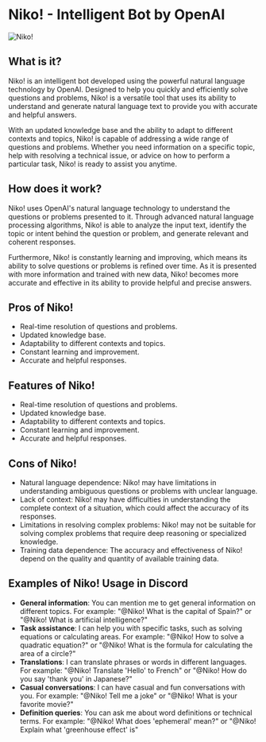 # Niko! - Intelligent Bot by OpenAI

![Niko!](https://example.com/niko-bot.png)

## What is it?

Niko! is an intelligent bot developed using the powerful natural language technology by OpenAI. Designed to help you quickly and efficiently solve questions and problems, Niko! is a versatile tool that uses its ability to understand and generate natural language text to provide you with accurate and helpful answers.

With an updated knowledge base and the ability to adapt to different contexts and topics, Niko! is capable of addressing a wide range of questions and problems. Whether you need information on a specific topic, help with resolving a technical issue, or advice on how to perform a particular task, Niko! is ready to assist you anytime.

## How does it work?

Niko! uses OpenAI's natural language technology to understand the questions or problems presented to it. Through advanced natural language processing algorithms, Niko! is able to analyze the input text, identify the topic or intent behind the question or problem, and generate relevant and coherent responses.

Furthermore, Niko! is constantly learning and improving, which means its ability to solve questions or problems is refined over time. As it is presented with more information and trained with new data, Niko! becomes more accurate and effective in its ability to provide helpful and precise answers.

## Pros of Niko!

- Real-time resolution of questions and problems.
- Updated knowledge base.
- Adaptability to different contexts and topics.
- Constant learning and improvement.
- Accurate and helpful responses.

## Features of Niko!

- Real-time resolution of questions and problems.
- Updated knowledge base.
- Adaptability to different contexts and topics.
- Constant learning and improvement.
- Accurate and helpful responses.

## Cons of Niko!

- Natural language dependence: Niko! may have limitations in understanding ambiguous questions or problems with unclear language.
- Lack of context: Niko! may have difficulties in understanding the complete context of a situation, which could affect the accuracy of its responses.
- Limitations in resolving complex problems: Niko! may not be suitable for solving complex problems that require deep reasoning or specialized knowledge.
- Training data dependence: The accuracy and effectiveness of Niko! depend on the quality and quantity of available training data.

## Examples of Niko! Usage in Discord

- **General information**: You can mention me to get general information on different topics. For example: "@Niko! What is the capital of Spain?" or "@Niko! What is artificial intelligence?"
- **Task assistance**: I can help you with specific tasks, such as solving equations or calculating areas. For example: "@Niko! How to solve a quadratic equation?" or "@Niko! What is the formula for calculating the area of a circle?"
- **Translations**: I can translate phrases or words in different languages. For example: "@Niko! Translate 'Hello' to French" or "@Niko! How do you say 'thank you' in Japanese?"
- **Casual conversations**: I can have casual and fun conversations with you. For example: "@Niko! Tell me a joke" or "@Niko! What is your favorite movie?"
- **Definition queries**: You can ask me about word definitions or technical terms. For example: "@Niko! What does 'ephemeral' mean?" or "@Niko! Explain what 'greenhouse effect' is"
